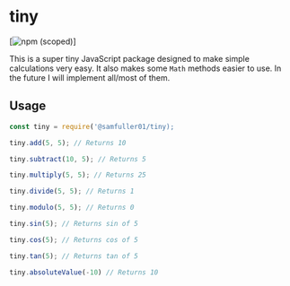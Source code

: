 # tiny

[![npm (scoped)](https://img.shields.io/npm/v/@samfuller01/tiny.svg)]

This is a super tiny JavaScript package designed to make simple calculations very easy. It also makes some `Math` methods easier to use. In the future I will implement all/most of them.

## Usage

```js
const tiny = require('@samfuller01/tiny);

tiny.add(5, 5); // Returns 10

tiny.subtract(10, 5); // Returns 5

tiny.multiply(5, 5); // Returns 25

tiny.divide(5, 5); // Returns 1

tiny.modulo(5, 5); // Returns 0

tiny.sin(5); // Returns sin of 5

tiny.cos(5); // Returns cos of 5

tiny.tan(5); // Returns tan of 5

tiny.absoluteValue(-10) // Returns 10
```
